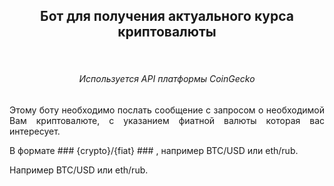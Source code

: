 <div id="header" align="center">
  <h2>
Бот для получения актуального курса криптовалюты
  </h2>
  <div>
<br>
<p>
    <h6>Используется API платформы CoinGecko</h6>
</p>
<p align="justify">
Этому боту необходимо послать сообщение с запросом о необходимой Вам криптовалюте, с указанием фиатной валюты которая вас интересует.  
</p>
<p align="justify">
В формате ### {crypto}/{fiat} ### , например BTC/USD или eth/rub.
</p>
<p align="justify"> 
Например BTC/USD или eth/rub.
</p>
